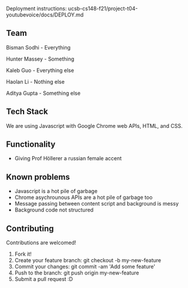 
Deployment instructions:
ucsb-cs148-f21/project-t04-youtubevoice/docs/DEPLOY.md

## Team

Bisman Sodhi - Everything

Hunter Massey - Something

Kaleb Guo - Everything else

Haolan Li - Nothing else

Aditya Gupta - Something else

## Tech Stack

We are using Javascript with Google Chrome web APIs, HTML, and CSS.

## Functionality

* Giving Prof Höllerer a russian female accent

## Known problems

* Javascript is a hot pile of garbage
* Chrome asychrounous APIs are a hot pile of garbage too
* Message passing between content script and background is messy
* Background code not structured

## Contributing

Contributions are welcomed!

1. Fork it!
2. Create your feature branch: git checkout -b my-new-feature
3. Commit your changes: git commit -am 'Add some feature'
4. Push to the branch: git push origin my-new-feature
5. Submit a pull request :D
